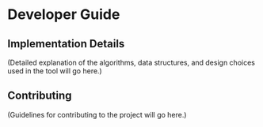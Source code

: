 # Developer Guide

## Implementation Details

(Detailed explanation of the algorithms, data structures, and design choices used in the tool will go here.)

## Contributing

(Guidelines for contributing to the project will go here.)

